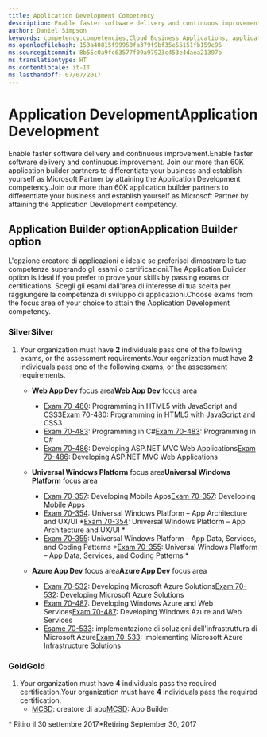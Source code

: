 ```yaml
---
title: Application Development Competency
description: Enable faster software delivery and continuous improvement. Join our more than 60K application builder partners to differentiate your business and establish yourself as Microsoft Partner by attaining the Application Development competency.
author: Daniel Simpson
keywords: competency,competencies,Cloud Business Applications, application development
ms.openlocfilehash: 153a40815f99950fa379f9bf35e55151fb159c96
ms.sourcegitcommit: 8b55c0a9fc63577f09a97923c453e4daea21397b
ms.translationtype: HT
ms.contentlocale: it-IT
ms.lasthandoff: 07/07/2017
---
```

# <a name="application-development"></a><span data-ttu-id="2b022-105">Application Development</span><span class="sxs-lookup"><span data-stu-id="2b022-105">Application Development</span></span> 

<span data-ttu-id="2b022-106">Enable faster software delivery and continuous improvement.</span><span class="sxs-lookup"><span data-stu-id="2b022-106">Enable faster software delivery and continuous improvement.</span></span> <span data-ttu-id="2b022-107">Join our more than 60K application builder partners to differentiate your business and establish yourself as Microsoft Partner by attaining the Application Development competency.</span><span class="sxs-lookup"><span data-stu-id="2b022-107">Join our more than 60K application builder partners to differentiate your business and establish yourself as Microsoft Partner by attaining the Application Development competency.</span></span>

## <a name="application-builder-option"></a><span data-ttu-id="2b022-108">Application Builder option</span><span class="sxs-lookup"><span data-stu-id="2b022-108">Application Builder option</span></span>
<span data-ttu-id="2b022-109">L'opzione creatore di applicazioni è ideale se preferisci dimostrare le tue competenze superando gli esami o certificazioni.</span><span class="sxs-lookup"><span data-stu-id="2b022-109">The Application Builder option is ideal if you prefer to prove your skills by passing exams or certifications.</span></span>  <span data-ttu-id="2b022-110">Scegli gli esami dall'area di interesse di tua scelta per raggiungere la competenza di sviluppo di applicazioni.</span><span class="sxs-lookup"><span data-stu-id="2b022-110">Choose exams from the focus area of your choice to attain the Application Development competency.</span></span>


### <a name="silver"></a><span data-ttu-id="2b022-111">Silver</span><span class="sxs-lookup"><span data-stu-id="2b022-111">Silver</span></span>
1. <span data-ttu-id="2b022-112">Your organization must have **2** individuals pass one of the following exams, or the assessment requirements.</span><span class="sxs-lookup"><span data-stu-id="2b022-112">Your organization must have **2** individuals pass one of the following exams, or the assessment requirements.</span></span>

    - <span data-ttu-id="2b022-113">**Web App Dev** focus area</span><span class="sxs-lookup"><span data-stu-id="2b022-113">**Web App Dev** focus area</span></span>
        - <span data-ttu-id="2b022-114">[Exam 70-480](https://www.microsoft.com/en-us/learning/exam-70-480.aspx): Programming in HTML5 with JavaScript and CSS3</span><span class="sxs-lookup"><span data-stu-id="2b022-114">[Exam 70-480](https://www.microsoft.com/en-us/learning/exam-70-480.aspx): Programming in HTML5 with JavaScript and CSS3</span></span>  
        - <span data-ttu-id="2b022-115">[Exam 70-483](https://www.microsoft.com/en-us/learning/exam-70-483.aspx): Programming in C#</span><span class="sxs-lookup"><span data-stu-id="2b022-115">[Exam 70-483](https://www.microsoft.com/en-us/learning/exam-70-483.aspx): Programming in C#</span></span> 
        - <span data-ttu-id="2b022-116">[Exam 70-486](https://www.microsoft.com/en-us/learning/exam-70-486.aspx): Developing ASP.NET MVC Web Applications</span><span class="sxs-lookup"><span data-stu-id="2b022-116">[Exam 70-486](https://www.microsoft.com/en-us/learning/exam-70-486.aspx): Developing ASP.NET MVC Web Applications</span></span>  

    - <span data-ttu-id="2b022-117">**Universal Windows Platform** focus area</span><span class="sxs-lookup"><span data-stu-id="2b022-117">**Universal Windows Platform** focus area</span></span>
        - <span data-ttu-id="2b022-118">[Exam 70-357](https://www.microsoft.com/en-us/learning/exam-70-357.aspx): Developing Mobile Apps</span><span class="sxs-lookup"><span data-stu-id="2b022-118">[Exam 70-357](https://www.microsoft.com/en-us/learning/exam-70-357.aspx): Developing Mobile Apps</span></span> 
        - <span data-ttu-id="2b022-119">[Exam 70-354](https://www.microsoft.com/en-us/learning/exam-70-354.aspx): Universal Windows Platform – App Architecture and UX/UI *</span><span class="sxs-lookup"><span data-stu-id="2b022-119">[Exam 70-354](https://www.microsoft.com/en-us/learning/exam-70-354.aspx): Universal Windows Platform – App Architecture and UX/UI *</span></span>  
        - <span data-ttu-id="2b022-120">[Exam 70-355](https://www.microsoft.com/en-us/learning/exam-70-355.aspx): Universal Windows Platform – App Data, Services, and Coding Patterns *</span><span class="sxs-lookup"><span data-stu-id="2b022-120">[Exam 70-355](https://www.microsoft.com/en-us/learning/exam-70-355.aspx): Universal Windows Platform – App Data, Services, and Coding Patterns *</span></span>  

    - <span data-ttu-id="2b022-121">**Azure App Dev** focus area</span><span class="sxs-lookup"><span data-stu-id="2b022-121">**Azure App Dev** focus area</span></span>
        - <span data-ttu-id="2b022-122">[Exam 70-532](https://www.microsoft.com/en-us/learning/exam-70-532.aspx): Developing Microsoft Azure Solutions</span><span class="sxs-lookup"><span data-stu-id="2b022-122">[Exam 70-532](https://www.microsoft.com/en-us/learning/exam-70-532.aspx): Developing Microsoft Azure Solutions</span></span> 
        - <span data-ttu-id="2b022-123">[Exam 70-487](https://www.microsoft.com/en-us/learning/exam-70-487.aspx): Developing Windows Azure and Web Services</span><span class="sxs-lookup"><span data-stu-id="2b022-123">[Exam 70-487](https://www.microsoft.com/en-us/learning/exam-70-487.aspx): Developing Windows Azure and Web Services</span></span>
        - <span data-ttu-id="2b022-124">[Esame 70-533](https://www.microsoft.com/en-us/learning/exam-70-533.aspx): implementazione di soluzioni dell'infrastruttura di Microsoft Azure</span><span class="sxs-lookup"><span data-stu-id="2b022-124">[Exam 70-533](https://www.microsoft.com/en-us/learning/exam-70-533.aspx): Implementing Microsoft Azure Infrastructure Solutions</span></span>   


### <a name="gold"></a><span data-ttu-id="2b022-125">Gold</span><span class="sxs-lookup"><span data-stu-id="2b022-125">Gold</span></span>
1. <span data-ttu-id="2b022-126">Your organization must have **4** individuals pass the required certification.</span><span class="sxs-lookup"><span data-stu-id="2b022-126">Your organization must have **4** individuals pass the required certification.</span></span>
    - <span data-ttu-id="2b022-127">[MCSD](https://www.microsoft.com/en-us/learning/mcsd-app-builder-certification.aspx): creatore di app</span><span class="sxs-lookup"><span data-stu-id="2b022-127">[MCSD](https://www.microsoft.com/en-us/learning/mcsd-app-builder-certification.aspx): App Builder</span></span> 

<span data-ttu-id="2b022-128">* Ritiro il 30 settembre 2017</span><span class="sxs-lookup"><span data-stu-id="2b022-128">*Retiring September 30, 2017</span></span>
